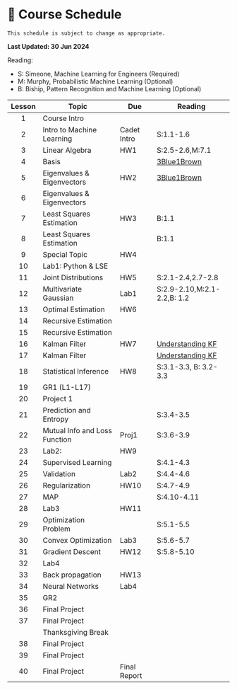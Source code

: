 # 📆 Course Schedule

```{note}
This schedule is subject to change as appropriate.
```
**Last Updated: 30 Jun 2024**

Reading: 
- S: Simeone, Machine Learning for Engineers (Required)
- M: Murphy, Probabilistic Machine Learning (Optional)
- B: Biship, Pattern Recognition and Machine Learning (Optional)

|Lesson|  Topic                        | Due        | Reading
|:----:|-------------------------------|------------|-----------------
|1     | Course Intro                  |            |           
|2     | Intro to Machine Learning     |Cadet Intro | S:1.1-1.6 
|3     | Linear Algebra                | HW1        | S:2.5-2.6,M:7.1  
|4     | Basis                         |            | [3Blue1Brown](https://www.youtube.com/watch?v=P2LTAUO1TdA)
|5     | Eigenvalues & Eigenvectors    | HW2        | [3Blue1Brown](https://www.youtube.com/watch?v=PFDu9oVAE-g)
|6     | Eigenvalues & Eigenvectors    |            |           
|7     | Least Squares Estimation      | HW3        | B:1.1          
|8     | Least Squares Estimation      |            | B:1.1          
|9     | Special Topic                 | HW4        |           
|10    | Lab1: Python & LSE            |            |      
|11    | Joint Distributions           | HW5        | S:2.1-2.4,2.7-2.8       
|12    | Multivariate Gaussian         | Lab1       | S:2.9-2.10,M:2.1-2.2,B: 1.2
|13    | Optimal Estimation            | HW6        | 
|14    | Recursive Estimation          |            |
|15    | Recursive Estimation          |            |
|16    | Kalman Filter                 | HW7        |[Understanding KF](https://www.youtube.com/playlist?list=PLn8PRpmsu08pzi6EMiYnR-076Mh-q3tWr)
|17    | Kalman Filter                 |            |[Understanding KF](https://www.youtube.com/playlist?list=PLn8PRpmsu08pzi6EMiYnR-076Mh-q3tWr)
|18    | Statistical Inference         | HW8        | S:3.1-3.3, B: 3.2-3.3    
|19    | GR1 (L1-L17)                  |            |    
|20    | Project 1                     |            |     
|21    | Prediction and Entropy        |            | S:3.4-3.5   
|22    | Mutual Info and Loss Function | Proj1      | S:3.6-3.9  
|23    | Lab2:                         | HW9        |    
|24    | Supervised Learning           |            | S:4.1-4.3    
|25    | Validation                    | Lab2       | S:4.4-4.6   
|26    | Regularization                | HW10       | S:4.7-4.9   
|27    | MAP                           |            | S:4.10-4.11   
|28    | Lab3                          | HW11       | 
|29    | Optimization Problem          |            | S:5.1-5.5 
|30    | Convex Optimization           | Lab3       | S:5.6-5.7   
|31    | Gradient Descent              | HW12       | S:5.8-5.10   
|32    | Lab4                          |            |    
|33    | Back propagation              | HW13       |
|34    | Neural Networks               | Lab4       |  
|35    | GR2                           |            |    
|36    | Final Project                 |            |
|37    | Final Project                 |            |
|      | Thanksgiving Break            |            |
|38    | Final Project                 |            |
|39    | Final Project                 |            |
|40    | Final Project                 |Final Report|
